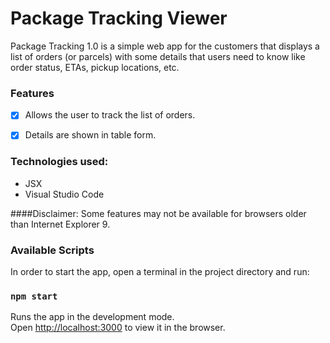 
# Package Tracking Viewer

Package Tracking 1.0 is a simple web app for the customers that displays a list of orders (or parcels) with some details that users need to know like order status, ETAs, pickup locations, etc.

### Features

- [x] Allows the user to track the list of orders.
- [x] Details are shown in table form.



### Technologies used:

- JSX
- Visual Studio Code

####Disclaimer:
Some features may not be available for browsers older than Internet Explorer 9.


### Available Scripts

In order to start the app, open a terminal in the project directory and run:

### `npm start`

Runs the app in the development mode.\
Open [http://localhost:3000](http://localhost:3000) to view it in the browser.

